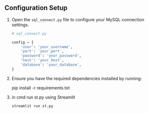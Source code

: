 
## Configuration Setup

1. Open the `sql_connect.py` file to configure your MySQL connection settings.

   ```python
   # sql_connect.py

   config = {
       'user': 'your_username',
       'port': 'your_port',
       'password': 'your_password',
       'host': 'your_host',
       'database': 'your_database',
   }
2. Ensure you have the required dependencies installed by running:
    
    pip install -r requirements.txt


3. in cmd run st.py using Streamlit
   ```python
   streamlit run st.py
